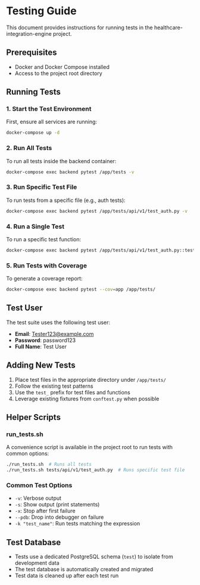 # Testing Guide

This document provides instructions for running tests in the healthcare-integration-engine project.

## Prerequisites

- Docker and Docker Compose installed
- Access to the project root directory

## Running Tests

### 1. Start the Test Environment

First, ensure all services are running:

```bash
docker-compose up -d
```

### 2. Run All Tests

To run all tests inside the backend container:

```bash
docker-compose exec backend pytest /app/tests -v
```

### 3. Run Specific Test File

To run tests from a specific file (e.g., auth tests):

```bash
docker-compose exec backend pytest /app/tests/api/v1/test_auth.py -v
```

### 4. Run a Single Test

To run a specific test function:

```bash
docker-compose exec backend pytest /app/tests/api/v1/test_auth.py::test_login_success -v
```

### 5. Run Tests with Coverage

To generate a coverage report:

```bash
docker-compose exec backend pytest --cov=app /app/tests/
```

## Test User

The test suite uses the following test user:

- **Email**: Tester123@example.com
- **Password**: password123
- **Full Name**: Test User

## Adding New Tests

1. Place test files in the appropriate directory under `/app/tests/`
2. Follow the existing test patterns
3. Use the `test_` prefix for test files and functions
4. Leverage existing fixtures from `conftest.py` when possible

## Helper Scripts

### run_tests.sh

A convenience script is available in the project root to run tests with common options:

```bash
./run_tests.sh  # Runs all tests
./run_tests.sh tests/api/v1/test_auth.py  # Runs specific test file
```

### Common Test Options

- `-v`: Verbose output
- `-s`: Show output (print statements)
- `-x`: Stop after first failure
- `--pdb`: Drop into debugger on failure
- `-k "test_name"`: Run tests matching the expression

## Test Database

- Tests use a dedicated PostgreSQL schema (`test`) to isolate from development data
- The test database is automatically created and migrated
- Test data is cleaned up after each test run
